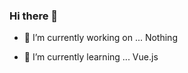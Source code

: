 ### Hi there 👋

- 🔭 I’m currently working on ...
      Nothing
      
- 🌱 I’m currently learning ...
      Vue.js
      
      
<ClientOnly>
  <NonSSRFriendlyComponent/>
</ClientOnly>

<!--
**tonalmathew/tonalmathew** is a ✨ _special_ ✨ repository because its `README.md` (this file) appears on your GitHub profile.

Here are some ideas to get you started:

- 🔭 I’m currently working on ...
- 🌱 I’m currently learning ...
- 👯 I’m looking to collaborate on ...
- 🤔 I’m looking for help with ...
- 💬 Ask me about ...
- 📫 How to reach me: ...
- 😄 Pronouns: ...
- ⚡ Fun fact: ...
-->
